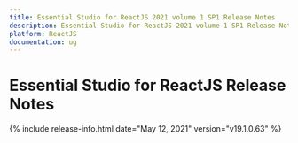 ```yaml
---
title: Essential Studio for ReactJS 2021 volume 1 SP1 Release Notes  
description: Essential Studio for ReactJS 2021 volume 1 SP1 Release Notes  
platform: ReactJS
documentation: ug
---
```


# Essential Studio for ReactJS  Release Notes  

{% include release-info.html date="May 12, 2021"  version="v19.1.0.63" %} 





